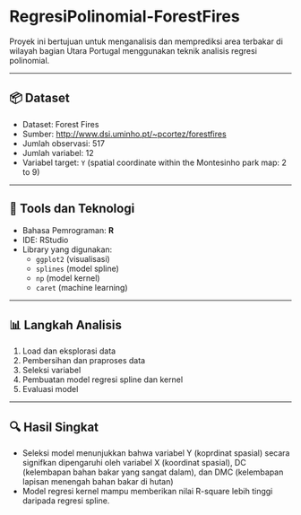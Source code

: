 # RegresiPolinomial-ForestFires
Proyek ini bertujuan untuk menganalisis dan memprediksi area terbakar di wilayah bagian Utara Portugal menggunakan teknik analisis regresi polinomial.

---

## 📦 Dataset

- Dataset: Forest Fires
- Sumber: http://www.dsi.uminho.pt/~pcortez/forestfires
- Jumlah observasi: 517
- Jumlah variabel: 12
- Variabel target: `Y` (spatial coordinate within the Montesinho park map: 2 to 9)

---

## 🔧 Tools dan Teknologi

- Bahasa Pemrograman: **R**
- IDE: RStudio
- Library yang digunakan:
  - `ggplot2` (visualisasi)
  - `splines` (model spline)
  -  `np` (model kernel)
  - `caret` (machine learning)

---

## 📊 Langkah Analisis

1. Load dan eksplorasi data
2. Pembersihan dan praproses data
3. Seleksi variabel
4. Pembuatan model regresi spline dan kernel
5. Evaluasi model 

---

## 🔍 Hasil Singkat

- Seleksi model menunjukkan bahwa variabel Y (koprdinat spasial) secara signifkan dipengaruhi oleh variabel X (koordinat spasial), DC (kelembapan bahan bakar yang sangat dalam), dan DMC (kelembapan lapisan menengah bahan bakar di hutan)
- Model regresi kernel mampu memberikan nilai R-square lebih tinggi daripada regresi spline.
